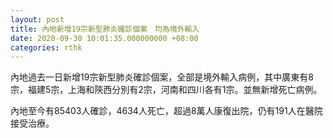 ```yaml
---
layout: post
title: 內地新增19宗新型肺炎確診個案　均為境外輸入
date: 2020-09-30 10:01:35.000000000 +08:00
categories: rthk
---
```


內地過去一日新增19宗新型肺炎確診個案，全部是境外輸入病例，其中廣東有8宗，福建5宗，上海和陝西分別有2宗，河南和四川各有1宗。並無新增死亡病例。

內地至今有85403人確診，4634人死亡，超過8萬人康復出院，仍有191人在醫院接受治療。
